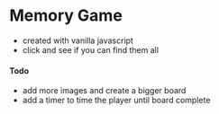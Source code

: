 # Memory Game

-   created with vanilla javascript
-   click and see if you can find them all

#### Todo

-   add more images and create a bigger board
-   add a timer to time the player until board complete
